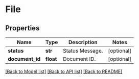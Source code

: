 # File

## Properties
Name | Type | Description | Notes
------------ | ------------- | ------------- | -------------
**status** | **str** | Status Message. | [optional] 
**document_id** | **float** | Document ID. | [optional] 

[[Back to Model list]](../README.md#documentation-for-models) [[Back to API list]](../README.md#documentation-for-api-endpoints) [[Back to README]](../README.md)


